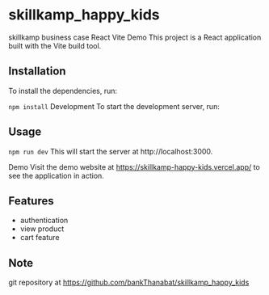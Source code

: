 # skillkamp_happy_kids

skillkamp business case
React Vite Demo
This project is a React application built with the Vite build tool.

## Installation

To install the dependencies, run:

`npm install`
Development
To start the development server, run:

## Usage

`npm run dev`
This will start the server at http://localhost:3000.

Demo
Visit the demo website at https://skillkamp-happy-kids.vercel.app/ to see the application in action.

## Features

- authentication
- view product
- cart feature

## Note

git repository at https://github.com/bankThanabat/skillkamp_happy_kids
